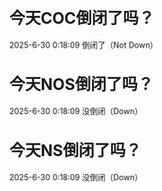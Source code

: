 # 今天COC倒闭了吗？

2025-6-30 0:18:09 倒闭了（Not Down）

# 今天NOS倒闭了吗？

2025-6-30 0:18:09 没倒闭（Down）

# 今天NS倒闭了吗？

2025-6-30 0:18:09 没倒闭（Down）

